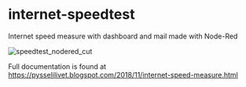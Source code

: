# internet-speedtest
Internet speed measure with dashboard and mail made with Node-Red

![speedtest_nodered_cut](https://user-images.githubusercontent.com/16189982/48918538-85f49c00-ee8d-11e8-8cfd-61faa225c06c.png)

Full documentation is found at https://pysselilivet.blogspot.com/2018/11/internet-speed-measure.html

